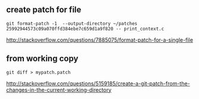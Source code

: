 ## create patch for file

`git format-patch -1  --output-directory ~/patches 25992944573c09a070ffd384ebe7c659d1a9f820 -- print_context.c`

http://stackoverflow.com/questions/7885075/format-patch-for-a-single-file

## from working copy

`git diff > mypatch.patch`

http://stackoverflow.com/questions/5159185/create-a-git-patch-from-the-changes-in-the-current-working-directory
